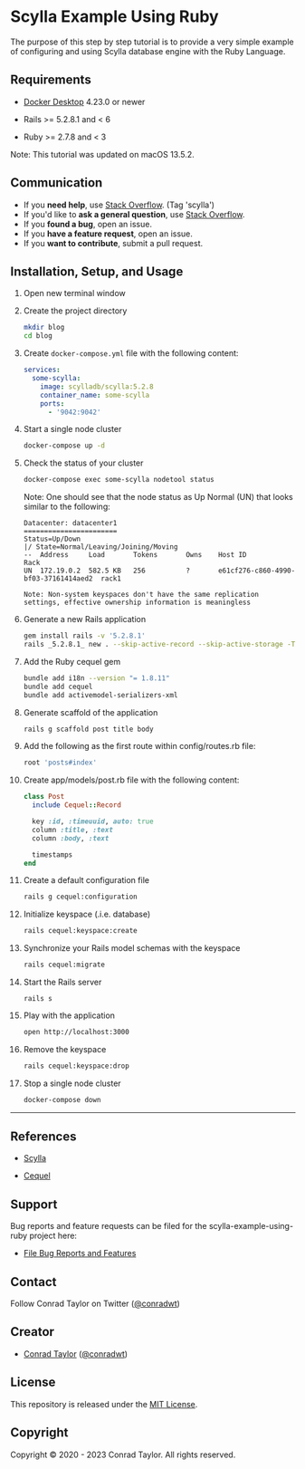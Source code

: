 # Scylla Example Using Ruby

The purpose of this step by step tutorial is to provide a very simple example of configuring and using Scylla database engine with the Ruby Language.

## Requirements

- [Docker Desktop](https://www.docker.com/products/docker-desktop) 4.23.0 or newer

- Rails >= 5.2.8.1 and < 6

- Ruby >= 2.7.8 and < 3

Note: This tutorial was updated on macOS 13.5.2.

## Communication

- If you **need help**, use [Stack Overflow](http://stackoverflow.com/questions/tagged/scylla). (Tag 'scylla')
- If you'd like to **ask a general question**, use [Stack Overflow](http://stackoverflow.com/questions/tagged/scylla).
- If you **found a bug**, open an issue.
- If you **have a feature request**, open an issue.
- If you **want to contribute**, submit a pull request.

## Installation, Setup, and Usage

1.  Open new terminal window

2.  Create the project directory

    ```zsh
    mkdir blog
    cd blog
    ```

3.  Create `docker-compose.yml` file with the following content:

    ```yaml
    services:
      some-scylla:
        image: scylladb/scylla:5.2.8
        container_name: some-scylla
        ports:
          - '9042:9042'
    ```

4.  Start a single node cluster

    ```zsh
    docker-compose up -d
    ```

5.  Check the status of your cluster

    ```zsh
    docker-compose exec some-scylla nodetool status
    ```

    Note: One should see that the node status as Up Normal (UN) that looks similar to the following:

    ```text
    Datacenter: datacenter1
    =======================
    Status=Up/Down
    |/ State=Normal/Leaving/Joining/Moving
    --  Address     Load       Tokens       Owns    Host ID                               Rack
    UN  172.19.0.2  582.5 KB   256          ?       e61cf276-c860-4990-bf03-37161414aed2  rack1

    Note: Non-system keyspaces don't have the same replication settings, effective ownership information is meaningless
    ```

6.  Generate a new Rails application

    ```zsh
    gem install rails -v '5.2.8.1'
    rails _5.2.8.1_ new . --skip-active-record --skip-active-storage -T --skip-bundle --skip-webpack-install --skip-javascript --no-rc
    ```

7.  Add the Ruby cequel gem

    ```zsh
    bundle add i18n --version "= 1.8.11"
    bundle add cequel
    bundle add activemodel-serializers-xml
    ```

8.  Generate scaffold of the application

    ```zsh
    rails g scaffold post title body
    ```

9.  Add the following as the first route within config/routes.rb file:

    ```ruby
    root 'posts#index'
    ```

10. Create app/models/post.rb file with the following content:

    ```ruby
    class Post
      include Cequel::Record

      key :id, :timeuuid, auto: true
      column :title, :text
      column :body, :text

      timestamps
    end
    ```

11. Create a default configuration file

    ```zsh
    rails g cequel:configuration
    ```

12. Initialize keyspace (.i.e. database)

    ```zsh
    rails cequel:keyspace:create
    ```

13. Synchronize your Rails model schemas with the keyspace

    ```zsh
    rails cequel:migrate
    ```

14. Start the Rails server

    ```
    rails s
    ```

15. Play with the application

    ```zsh
    open http://localhost:3000
    ```

16. Remove the keyspace

    ```zsh
    rails cequel:keyspace:drop
    ```

17. Stop a single node cluster

    ```zsh
    docker-compose down
    ```
---

## References

- [Scylla](https://www.scylladb.com/open-source-community/)

- [Cequel](https://github.com/cequel/cequel)

## Support

Bug reports and feature requests can be filed for the scylla-example-using-ruby project here:

- [File Bug Reports and Features](https://github.com/conradwt/scylla-example-using-ruby/issues)

## Contact

Follow Conrad Taylor on Twitter ([@conradwt](https://twitter.com/conradwt))

## Creator

- [Conrad Taylor](http://github.com/conradwt) ([@conradwt](https://twitter.com/conradwt))

## License

This repository is released under the [MIT License](./LICENSE.md).

## Copyright

Copyright &copy; 2020 - 2023 Conrad Taylor. All rights reserved.
